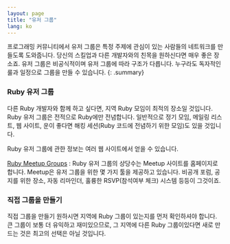 ```yaml
---
layout: page
title: "유저 그룹"
lang: ko
---
```


프로그래밍 커뮤니티에서 유저 그룹은 특정 주제에 관심이 있는 사람들의 네트워크를
만들도록 도와줍니다. 당신의 스킬업과 다른 개발자와의 친목을 원하신다면 매우
좋은 장소죠. 유저 그룹은 비공식적이며 유저 그룹에 따라 구조가 다릅니다. 누구라도
독자적인 룰과 일정으로 그룹을 만들 수 있습니다.
{: .summary}

### Ruby 유저 그룹

다른 Ruby 개발자와 함께 하고 싶다면, 지역 Ruby 모임이 최적의 장소일 것입니다.
Ruby 유저 그룹은 전적으로 Ruby에만 전념합니다. 일반적으로 정기 모임, 메일링
리스트, 웹 사이트, 운이 좋다면 해킹 세션(Ruby 코드에 전념하기 위한 모임)도
있을 것입니다.

Ruby 유저 그룹에 관한 정보는 여러 웹 사이트에서 얻을 수 있습니다.

[Ruby Meetup Groups][meetup]
: Ruby 유저 그룹의 상당수는 Meetup 사이트를 홈페이지로 합니다. Meetup은
유저 그룹을 위한 몇 가지 툴을 제공하고 있습니다. 비공개 포럼, 공지를 위한 장소,
자동 리마인더, 훌륭한 RSVP(참석여부 체크) 시스템 등등이 그것이죠.

### 직접 그룹을 만들기

직접 그룹을 만들기 원하시면 지역에 Ruby 그룹이 있는지를 먼저 확인하셔야 합니다.
큰 그룹이 보통 더 유익하고 재미있으므로, 그 지역에 다른 Ruby 그룹이있다면 새로
만드는 것은 최고의 선택은 아닐 것입니다.



[meetup]: https://ruby.meetup.com
